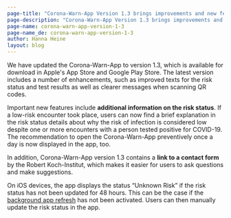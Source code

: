 ```yaml
---
page-title: "Corona-Warn-App Version 1.3 brings improvements and new features "
page-description: "Corona-Warn-App Version 1.3 brings improvements and new features"
page-name: corona-warn-app-version-1-3
page-name_de: corona-warn-app-version-1-3
author: Hanna Heine
layout: blog
---
```


We have updated the Corona-Warn-App to version 1.3, which is available for download in Apple's App Store and Google Play Store. The latest version includes a number of enhancements, such as improved texts for the risk status and test results as well as clearer messages when scanning QR codes.   
<!-- overview -->

Important new features include **additional information on the risk status**. If a low-risk encounter took place, users can now find a brief explanation in the risk status details about why the risk of infection is considered low despite one or more encounters with a person tested positive for COVID-19. The recommendation to open the Corona-Warn-App preventively once a day is now displayed in the app, too.

In addition, Corona-Warn-App version 1.3 contains a **link to a contact form** by the Robert Koch-Institut, which makes it easier for users to ask questions and make suggestions. 

On iOS devices, the app displays the status “Unknown Risk” if the risk status has not been updated for 48 hours. This can be the case if the [background app refresh](https://www.coronawarn.app/en/faq/#no_risk_update_ios) has not been activated. Users can then manually update the risk status in the app.
  

